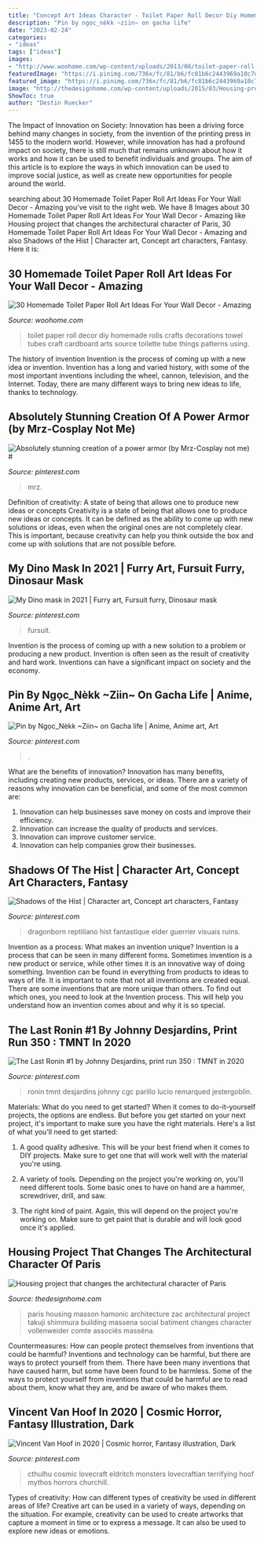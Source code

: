 ```yaml
---
title: "Concept Art Ideas Character - Toilet Paper Roll Decor Diy Homemade Rolls Crafts Decorations Towel Tubes Craft Cardboard Arts Source Toilette Tube Things Patterns Using"
description: "Pin by ngọc_nèkk ~ziin~ on gacha life"
date: "2023-02-24"
categories:
- "ideas"
tags: ["ideas"]
images:
- "http://www.woohome.com/wp-content/uploads/2013/08/toilet-paper-roll-wall-art-7.jpg"
featuredImage: "https://i.pinimg.com/736x/fc/81/b6/fc81b6c2443969a10c7dc446b6071875.jpg"
featured_image: "https://i.pinimg.com/736x/fc/81/b6/fc81b6c2443969a10c7dc446b6071875.jpg"
image: "http://thedesignhome.com/wp-content/uploads/2015/03/Housing-project-that-changes-the-architectural-character-of-Paris10.jpg"
ShowToc: true
author: "Destin Ruecker"
---
```



The Impact of Innovation on Society:
Innovation has been a driving force behind many changes in society, from the invention of the printing press in 1455 to the modern world. However, while innovation has had a profound impact on society, there is still much that remains unknown about how it works and how it can be used to benefit individuals and groups. The aim of this article is to explore the ways in which innovation can be used to improve social justice, as well as create new opportunities for people around the world.

	

		
searching about 30 Homemade Toilet Paper Roll Art Ideas For Your Wall Decor - Amazing you've visit to the right web. We have 8 Images about 30 Homemade Toilet Paper Roll Art Ideas For Your Wall Decor - Amazing like Housing project that changes the architectural character of Paris, 30 Homemade Toilet Paper Roll Art Ideas For Your Wall Decor - Amazing and also Shadows of the Hist | Character art, Concept art characters, Fantasy. Here it is:
		
    
## 30 Homemade Toilet Paper Roll Art Ideas For Your Wall Decor - Amazing

<img loading=lazy src="http://www.woohome.com/wp-content/uploads/2013/08/toilet-paper-roll-wall-art-7.jpg" onerror="this.onerror=null;this.src='https://tse1.mm.bing.net/th?id=OIP.OAqsxASKEoWh0zhpjE5C6QHaKa&amp;pid=15.1';" alt="30 Homemade Toilet Paper Roll Art Ideas For Your Wall Decor - Amazing">

_Source: woohome.com_

>toilet paper roll decor diy homemade rolls crafts decorations towel tubes craft cardboard arts source toilette tube things patterns using. 

	

The history of invention
Invention is the process of coming up with a new idea or invention. Invention has a long and varied history, with some of the most important inventions including the wheel, cannon, television, and the Internet. Today, there are many different ways to bring new ideas to life, thanks to technology.

    
## Absolutely Stunning Creation Of A Power Armor (by Mrz-Cosplay Not Me) #

<img loading=lazy src="https://i.pinimg.com/736x/56/f2/4d/56f24dea7e3ec32a4d657bfc5e2dc3dc--absolutely-stunning-armors.jpg" onerror="this.onerror=null;this.src='https://tse2.mm.bing.net/th?id=OIP.QMO_YXUkxFUbhtrWRXjPfQHaNN&amp;pid=15.1';" alt="Absolutely stunning creation of a power armor (by Mrz-Cosplay not me) #">

_Source: pinterest.com_

>mrz. 

	

Definition of creativity: A state of being that allows one to produce new ideas or concepts
Creativity is a state of being that allows one to produce new ideas or concepts. It can be defined as the ability to come up with new solutions or ideas, even when the original ones are not completely clear. This is important, because creativity can help you think outside the box and come up with solutions that are not possible before.

    
## My Dino Mask In 2021 | Furry Art, Fursuit Furry, Dinosaur Mask

<img loading=lazy src="https://i.pinimg.com/736x/10/f9/3e/10f93e3b3eb2d81860bcfcdbca33d2e0.jpg" onerror="this.onerror=null;this.src='https://tse1.mm.bing.net/th?id=OIP.2153u3imNOHgO8XhBKgOYwHaJ3&amp;pid=15.1';" alt="My Dino mask in 2021 | Furry art, Fursuit furry, Dinosaur mask">

_Source: pinterest.com_

>fursuit. 

	

Invention is the process of coming up with a new solution to a problem or producing a new product. Invention is often seen as the result of creativity and hard work. Inventions can have a significant impact on society and the economy.

    
## Pin By Ngọc_Nèkk ~Ziin~ On Gacha Life | Anime, Anime Art, Art

<img loading=lazy src="https://i.pinimg.com/736x/cc/a2/96/cca2966665342dab6abf1a3192c62b22.jpg" onerror="this.onerror=null;this.src='https://tse2.mm.bing.net/th?id=OIP.cRM2kf_tn1ClmWjaSc8ZPgHaJ5&amp;pid=15.1';" alt="Pin by Ngọc_Nèkk ~Ziin~ on Gacha life | Anime, Anime art, Art">

_Source: pinterest.com_

>. 

	

What are the benefits of innovation?
Innovation has many benefits, including creating new products, services, or ideas. There are a variety of reasons why innovation can be beneficial, and some of the most common are: 
1. Innovation can help businesses save money on costs and improve their efficiency.
2. Innovation can increase the quality of products and services.
3. Innovation can improve customer service.
4. Innovation can help companies grow their businesses.

    
## Shadows Of The Hist | Character Art, Concept Art Characters, Fantasy

<img loading=lazy src="https://i.pinimg.com/736x/ac/39/77/ac39773dfe740bd4f2b5ec61f94f3d58.jpg" onerror="this.onerror=null;this.src='https://tse2.mm.bing.net/th?id=OIP.GoHFtBexbkZ1lHeUYEkoJAHaKJ&amp;pid=15.1';" alt="Shadows of the Hist | Character art, Concept art characters, Fantasy">

_Source: pinterest.com_

>dragonborn reptiliano hist fantastique elder guerrier visuais ruins. 

	

Invention as a process: What makes an invention unique?
Invention is a process that can be seen in many different forms. Sometimes invention is a new product or service, while other times it is an innovative way of doing something. Invention can be found in everything from products to ideas to ways of life.
It is important to note that not all inventions are created equal. There are some inventions that are more unique than others. To find out which ones, you need to look at the Invention process. This will help you understand how an invention comes about and why it is so special.

    
## The Last Ronin #1 By Johnny Desjardins, Print Run 350 : TMNT In 2020

<img loading=lazy src="https://i.pinimg.com/736x/fc/81/b6/fc81b6c2443969a10c7dc446b6071875.jpg" onerror="this.onerror=null;this.src='https://tse2.mm.bing.net/th?id=OIP.VtnpKpADZlucul0oFkXTswAAAA&amp;pid=15.1';" alt="The Last Ronin #1 by Johnny Desjardins, print run 350 : TMNT in 2020">

_Source: pinterest.com_

>ronin tmnt desjardins johnny cgc parillo lucio remarqued jestergoblin. 

	

Materials: What do you need to get started?
When it comes to do-it-yourself projects, the options are endless. But before you get started on your next project, it's important to make sure you have the right materials. Here's a list of what you'll need to get started:
1. A good quality adhesive. This will be your best friend when it comes to DIY projects. Make sure to get one that will work well with the material you're using.

2. A variety of tools. Depending on the project you're working on, you'll need different tools. Some basic ones to have on hand are a hammer, screwdriver, drill, and saw.

3. The right kind of paint. Again, this will depend on the project you're working on. Make sure to get paint that is durable and will look good once it's applied.


    
## Housing Project That Changes The Architectural Character Of Paris

<img loading=lazy src="http://thedesignhome.com/wp-content/uploads/2015/03/Housing-project-that-changes-the-architectural-character-of-Paris10.jpg" onerror="this.onerror=null;this.src='https://tse1.mm.bing.net/th?id=OIP.AYxwkUP3878hOyjrnCzyUAHaLI&amp;pid=15.1';" alt="Housing project that changes the architectural character of Paris">

_Source: thedesignhome.com_

>paris housing masson hamonic architecture zac architectural project takuji shimmura building massena social batiment changes character vollenweider comte associés masséna. 

	

Countermeasures: How can people protect themselves from inventions that could be harmful?
Inventions and technology can be harmful, but there are ways to protect yourself from them. There have been many inventions that have caused harm, but some have been found to be harmless. Some of the ways to protect yourself from inventions that could be harmful are to read about them, know what they are, and be aware of who makes them.

    
## Vincent Van Hoof In 2020 | Cosmic Horror, Fantasy Illustration, Dark

<img loading=lazy src="https://i.pinimg.com/736x/e9/ab/9b/e9ab9b4bb132d83210fbb48cfb222f62.jpg" onerror="this.onerror=null;this.src='https://tse3.mm.bing.net/th?id=OIP.528wmY6x_t1vPqiftLh2mwHaLG&amp;pid=15.1';" alt="Vincent Van Hoof in 2020 | Cosmic horror, Fantasy illustration, Dark">

_Source: pinterest.com_

>cthulhu cosmic lovecraft eldritch monsters lovecraftian terrifying hoof mythos horrors churchill. 

	

Types of creativity: How can different types of creativity be used in different areas of life?
Creative art can be used in a variety of ways, depending on the situation. For example, creativity can be used to create artworks that capture a moment in time or to express a message. It can also be used to explore new ideas or emotions.

